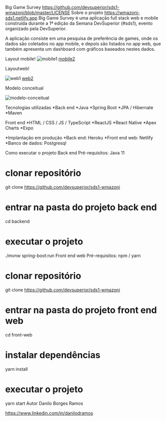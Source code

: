 Big Game Survey
https://github.com/devsuperior/sds1-wmazoni/blob/master/LICENSE
Sobre o projeto
https://wmazoni-sds1.netlify.app
Big Game Survey é uma aplicação full stack web e mobile construída durante a 1ª edição da Semana DevSuperior (#sds1), evento organizado pela DevSuperior.

A aplicação consiste em uma pesquisa de preferência de games, onde os dados são coletados no app mobile, e depois são listados no app web, que também apresenta um dashboard com gráficos baseados nestes dados.

Layout mobile!
![mobile1](https://github.com/user-attachments/assets/c7888e26-ba79-4314-9ebe-4b7aa2a514f3)
[mobile2](https://github.com/user-attachments/assets/27a2cc34-a335-48a6-975f-d1e504beb002)

Layoutweb!

![web1](https://github.com/user-attachments/assets/a61f4c38-10ab-4e77-9d73-d2e447184e0b)
[web2](https://github.com/user-attachments/assets/818a153e-93b2-4cfa-9c90-0407cd300815)

Modelo conceitual

![modelo-conceitual](https://github.com/user-attachments/assets/6216cec2-8012-4c3c-9a26-3e7e42d63605)

Tecnologias utilizadas
*Back end
*Java
*Spring Boot
*JPA / Hibernate
*Maven

Front end
*HTML / CSS / JS / TypeScript
*ReactJS
*React Native
*Apex Charts
*Expo

*Implantação em produção
*Back end: Heroku
*Front end web: Netlify
*Banco de dados: Postgresql

Como executar o projeto
Back end
Pré-requisitos: Java 11

# clonar repositório
git clone https://github.com/devsuperior/sds1-wmazoni

# entrar na pasta do projeto back end
cd backend

# executar o projeto
./mvnw spring-boot:run
Front end web
Pré-requisitos: npm / yarn

# clonar repositório
git clone https://github.com/devsuperior/sds1-wmazoni

# entrar na pasta do projeto front end web
cd front-web

# instalar dependências
yarn install

# executar o projeto
yarn start
Autor
Danilo Borges Ramos

https://www.linkedin.com/in/danilodramos



